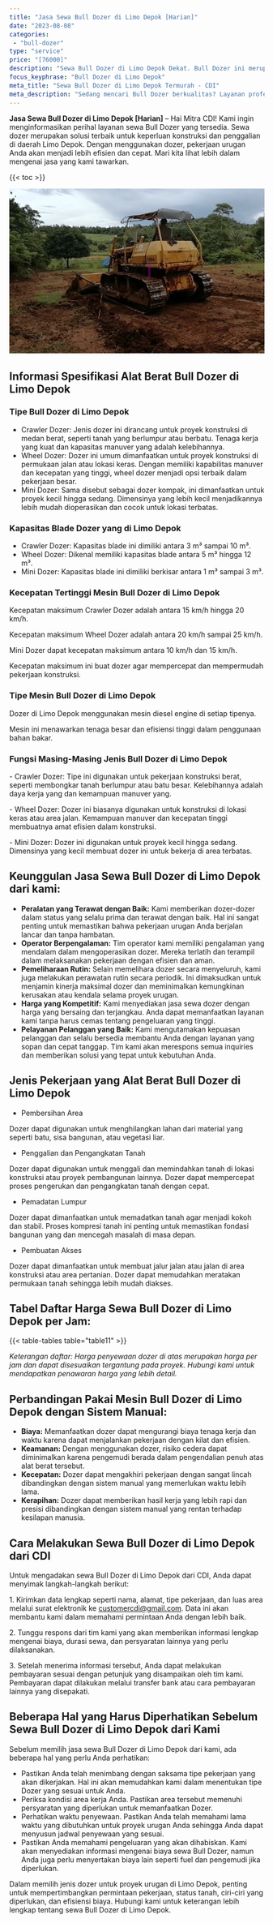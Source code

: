 ```yaml
---
title: "Jasa Sewa Bull Dozer di Limo Depok [Harian]"
date: "2023-08-08"
categories:
 - "bull-dozer"
type: "service"
price: "[76000]"
description: "Sewa Bull Dozer di Limo Depok Dekat. Bull Dozer ini merupakan pilihan tepat dalam proyek pembangunan sebagai peralatan konstruksi powerful dan produktif. Hubungi kami untuk informasi lebih detail."
focus_keyphrase: "Bull Dozer di Limo Depok"
meta_title: "Sewa Bull Dozer di Limo Depok Termurah - CDI"
meta_description: "Sedang mencari Bull Dozer berkualitas? Layanan profesional kami siap melayani dengan solusi optimal. Segera hubungi kami."
---
```


**Jasa Sewa Bull Dozer di Limo Depok [Harian]** – Hai Mitra CDI! Kami ingin menginformasikan perihal layanan sewa Bull Dozer yang tersedia. Sewa dozer merupakan solusi terbaik untuk keperluan konstruksi dan penggalian di daerah Limo Depok. Dengan menggunakan dozer, pekerjaan urugan Anda akan menjadi lebih efisien dan cepat. Mari kita lihat lebih dalam mengenai jasa yang kami tawarkan.

{{< toc >}}

![Jasa Sewa Bull Dozer di Limo Depok [Harian]](/images/bull-dozer/bull-dozer-31.jpg)

## Informasi Spesifikasi Alat Berat Bull Dozer di Limo Depok

### Tipe Bull Dozer di Limo Depok

*   Crawler Dozer: Jenis dozer ini dirancang untuk proyek konstruksi di medan berat, seperti tanah yang berlumpur atau berbatu. Tenaga kerja yang kuat dan kapasitas manuver yang adalah kelebihannya.
*   Wheel Dozer: Dozer ini umum dimanfaatkan untuk proyek konstruksi di permukaan jalan atau lokasi keras. Dengan memiliki kapabilitas manuver dan kecepatan yang tinggi, wheel dozer menjadi opsi terbaik dalam pekerjaan besar.
*   Mini Dozer: Sama disebut sebagai dozer kompak, ini dimanfaatkan untuk proyek kecil hingga sedang. Dimensinya yang lebih kecil menjadikannya lebih mudah dioperasikan dan cocok untuk lokasi terbatas.

### Kapasitas Blade Dozer yang di Limo Depok

*   Crawler Dozer: Kapasitas blade ini dimiliki antara 3 m³ sampai 10 m³.
*   Wheel Dozer: Dikenal memiliki kapasitas blade antara 5 m³ hingga 12 m³.
*   Mini Dozer: Kapasitas blade ini dimiliki berkisar antara 1 m³ sampai 3 m³.

### Kecepatan Tertinggi Mesin Bull Dozer di Limo Depok

Kecepatan maksimum Crawler Dozer adalah antara 15 km/h hingga 20 km/h.

Kecepatan maksimum Wheel Dozer adalah antara 20 km/h sampai 25 km/h.

Mini Dozer dapat kecepatan maksimum antara 10 km/h dan 15 km/h.

Kecepatan maksimum ini buat dozer agar mempercepat dan mempermudah pekerjaan konstruksi.

### Tipe Mesin Bull Dozer di Limo Depok

Dozer di Limo Depok menggunakan mesin diesel engine di setiap tipenya.

Mesin ini menawarkan tenaga besar dan efisiensi tinggi dalam penggunaan bahan bakar.

### Fungsi Masing-Masing Jenis Bull Dozer di Limo Depok

\- Crawler Dozer: Tipe ini digunakan untuk pekerjaan konstruksi berat, seperti membongkar tanah berlumpur atau batu besar. Kelebihannya adalah daya kerja yang dan kemampuan manuver yang.

\- Wheel Dozer: Dozer ini biasanya digunakan untuk konstruksi di lokasi keras atau area jalan. Kemampuan manuver dan kecepatan tinggi membuatnya amat efisien dalam konstruksi.

\- Mini Dozer: Dozer ini digunakan untuk proyek kecil hingga sedang. Dimensinya yang kecil membuat dozer ini untuk bekerja di area terbatas.

## Keunggulan Jasa Sewa Bull Dozer di Limo Depok dari kami:

*   **Peralatan yang Terawat dengan Baik:** Kami memberikan dozer-dozer dalam status yang selalu prima dan terawat dengan baik. Hal ini sangat penting untuk memastikan bahwa pekerjaan urugan Anda berjalan lancar dan tanpa hambatan.
*   **Operator Berpengalaman:** Tim operator kami memiliki pengalaman yang mendalam dalam mengoperasikan dozer. Mereka terlatih dan terampil dalam melaksanakan pekerjaan dengan efisien dan aman.
*   **Pemeliharaan Rutin:** Selain memelihara dozer secara menyeluruh, kami juga melakukan perawatan rutin secara periodik. Ini dimaksudkan untuk menjamin kinerja maksimal dozer dan meminimalkan kemungkinan kerusakan atau kendala selama proyek urugan.
*   **Harga yang Kompetitif:** Kami menyediakan jasa sewa dozer dengan harga yang bersaing dan terjangkau. Anda dapat memanfaatkan layanan kami tanpa harus cemas tentang pengeluaran yang tinggi.
*   **Pelayanan Pelanggan yang Baik:** Kami mengutamakan kepuasan pelanggan dan selalu bersedia membantu Anda dengan layanan yang sopan dan cepat tanggap. Tim kami akan merespons semua inquiries dan memberikan solusi yang tepat untuk kebutuhan Anda.

## Jenis Pekerjaan yang Alat Berat Bull Dozer di Limo Depok

*   Pembersihan Area

Dozer dapat digunakan untuk menghilangkan lahan dari material yang seperti batu, sisa bangunan, atau vegetasi liar.
*   Penggalian dan Pengangkatan Tanah

Dozer dapat digunakan untuk menggali dan memindahkan tanah di lokasi konstruksi atau proyek pembangunan lainnya. Dozer dapat mempercepat proses pengerukan dan pengangkatan tanah dengan cepat.
*   Pemadatan Lumpur

Dozer dapat dimanfaatkan untuk memadatkan tanah agar menjadi kokoh dan stabil. Proses kompresi tanah ini penting untuk memastikan fondasi bangunan yang dan mencegah masalah di masa depan.
*   Pembuatan Akses

Dozer dapat dimanfaatkan untuk membuat jalur jalan atau jalan di area konstruksi atau area pertanian. Dozer dapat memudahkan meratakan permukaan tanah sehingga lebih mudah diakses.

## Tabel Daftar Harga Sewa Bull Dozer di Limo Depok per Jam:

{{< table-tables table="table11" >}}

_Keterangan daftar: Harga penyewaan dozer di atas merupakan harga per jam dan dapat disesuaikan tergantung pada proyek. Hubungi kami untuk mendapatkan penawaran harga yang lebih detail._

## Perbandingan Pakai Mesin Bull Dozer di Limo Depok dengan Sistem Manual:

*   **Biaya:** Memanfaatkan dozer dapat mengurangi biaya tenaga kerja dan waktu karena dapat menjalankan pekerjaan dengan kilat dan efisien.
*   **Keamanan:** Dengan menggunakan dozer, risiko cedera dapat diminimalkan karena pengemudi berada dalam pengendalian penuh atas alat berat tersebut.
*   **Kecepatan:** Dozer dapat mengakhiri pekerjaan dengan sangat lincah dibandingkan dengan sistem manual yang memerlukan waktu lebih lama.
*   **Kerapihan:** Dozer dapat memberikan hasil kerja yang lebih rapi dan presisi dibandingkan dengan sistem manual yang rentan terhadap kesilapan manusia.

## Cara Melakukan Sewa Bull Dozer di Limo Depok dari CDI

Untuk mengadakan sewa Bull Dozer di Limo Depok dari CDI, Anda dapat menyimak langkah-langkah berikut:

1\.  Kirimkan data lengkap seperti nama, alamat, tipe pekerjaan, dan luas area melalui surat elektronik ke customercdi@gmail.com. Data ini akan membantu kami dalam memahami permintaan Anda dengan lebih baik.

2\.  Tunggu respons dari tim kami yang akan memberikan informasi lengkap mengenai biaya, durasi sewa, dan persyaratan lainnya yang perlu dilaksanakan.

3\.  Setelah menerima informasi tersebut, Anda dapat melakukan pembayaran sesuai dengan petunjuk yang disampaikan oleh tim kami. Pembayaran dapat dilakukan melalui transfer bank atau cara pembayaran lainnya yang disepakati.

## Beberapa Hal yang Harus Diperhatikan Sebelum Sewa Bull Dozer di Limo Depok dari Kami

Sebelum memilih jasa sewa Bull Dozer di Limo Depok dari kami, ada beberapa hal yang perlu Anda perhatikan:

*   Pastikan Anda telah menimbang dengan saksama tipe pekerjaan yang akan dikerjakan. Hal ini akan memudahkan kami dalam menentukan tipe Dozer yang sesuai untuk Anda.
*   Periksa kondisi area kerja Anda. Pastikan area tersebut memenuhi persyaratan yang diperlukan untuk memanfaatkan Dozer.
*   Perhatikan waktu penyewaan. Pastikan Anda telah memahami lama waktu yang dibutuhkan untuk proyek urugan Anda sehingga Anda dapat menyusun jadwal penyewaan yang sesuai.
*   Pastikan Anda memahami pengeluaran yang akan dihabiskan. Kami akan menyediakan informasi mengenai biaya sewa Bull Dozer, namun Anda juga perlu menyertakan biaya lain seperti fuel dan pengemudi jika diperlukan.

Dalam memilih jenis dozer untuk proyek urugan di Limo Depok, penting untuk mempertimbangkan permintaan pekerjaan, status tanah, ciri-ciri yang diperlukan, dan efisiensi biaya. Hubungi kami untuk keterangan lebih lengkap tentang sewa Bull Dozer di Limo Depok.